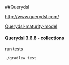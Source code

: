 ##Querydsl

http://www.querydsl.com/ 

[Querydsl-maturity-model](https://griffio.github.io/java/2014/09/01/Querydsl-maturity-model/)

#### Querydsl 3.6.8 - collections

run tests

~~~
./gradlew test
~~~